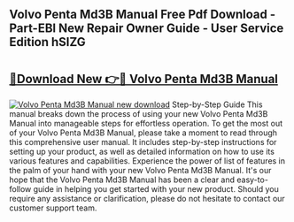 ## Volvo Penta Md3B Manual Free Pdf Download - Part-EBl New Repair Owner Guide - User Service Edition hSIZG

# <h2><a href="http://bc47871.oget.top/?id=Volvo+Penta+Md3B+Manual">🔗Download New 👉🔴 Volvo Penta Md3B Manual</a></h2>

[![Volvo Penta Md3B Manual new download](https://i.imgur.com/5g1atiW.png)](http://bc47871.oget.top/?id=Volvo+Penta+Md3B+Manual)
Step-by-Step Guide This manual breaks down the process of using your new Volvo Penta Md3B Manual into manageable steps for effortless operation. To get the most out of your Volvo Penta Md3B Manual, please take a moment to read through this comprehensive user manual. It includes step-by-step instructions for setting up your product, as well as detailed information on how to use its various features and capabilities. Experience the power of list of features in the palm of your hand with your new Volvo Penta Md3B Manual. It's our hope that the Volvo Penta Md3B Manual has been a clear and easy-to-follow guide in helping you get started with your new product. Should you require any assistance or clarification, please do not hesitate to contact our customer support team.
